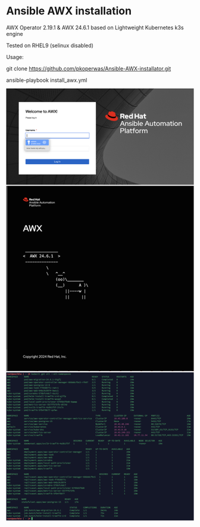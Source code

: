 # Ansible AWX installation 

AWX Operator 2.19.1 & AWX 24.6.1 based on Lightweight Kubernetes k3s engine

Tested on RHEL9 (selinux disabled)

Usage:

git clone https://github.com/pkoperwas/Ansible-AWX-installator.git

ansible-playbook install_awx.yml 


![Screenshot](awx.png)
![Screenshot](awx2.png)
![Screenshot](awx3.png)
